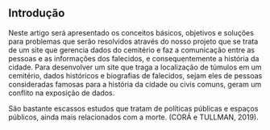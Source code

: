 ## Introdução

Neste artigo será apresentado os conceitos básicos, objetivos e soluções para problemas que serão resolvidos através do nosso projeto que se trata de um site que gerencia dados do cemitério e faz a comunicação entre as pessoas e as informações dos falecidos, e consequentemente a história da cidade. Para desenvolver um site que traga a localização de túmulos em um cemitério, dados históricos e biografias de falecidos, sejam eles de pessoas consideradas famosas para a história da cidade ou civis comuns, geram um conflito na exposição de dados. 

São bastante escassos estudos que tratam de políticas públicas e espaços públicos, ainda mais relacionados com a morte. (CORÁ e TULLMAN, 2019).

